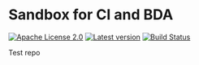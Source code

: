 # Sandbox for CI and BDA

[![Apache License 2.0](https://img.shields.io/badge/license-Apache%202.0-blue.svg)](http://www.apache.org/licenses/LICENSE-2.0.html)
[![Latest version](http://img.shields.io/badge/latest%20version-1.0.3-blue.svg)](http://services.interactive-instruments.de/etfdev-af/release/de/interactive_instruments/etf/tmp/etf-ci-bda-test/1.0.3/etf-ci-bda-test-1.0.3.jar)
[![Build Status](https://services.interactive-instruments.de/etfdev-ci/buildStatus/icon?job=etf-ci-bda-test)](https://services.interactive-instruments.de/etfdev-ci/job/etf-ci-bda-test/)

Test repo
